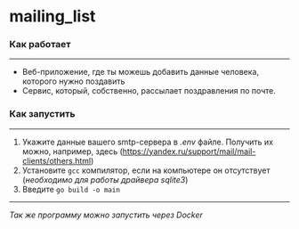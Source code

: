 # mailing_list

### Как работает
--------
- Веб-приложение, где ты можешь добавить данные человека, которого нужно поздавить
- Сервис, который, собственно, рассылает поздравления по почте.

### Как запустить
--------
1. Укажите данные вашего smtp-сервера в *.env* файле. Получить их можно, например, здесь (https://yandex.ru/support/mail/mail-clients/others.html)
2. Установите ```gcc``` компилятор, если на компьютере он отсутствует (*необходимо для работы драйвера sqlite3*)
3. Введите 
```go build -o main```
--------

*Так же программу можно запустить через Docker*
